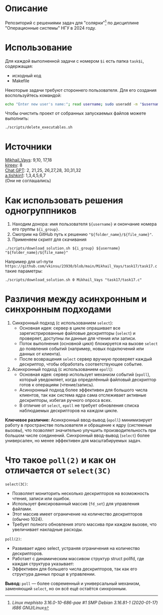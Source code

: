 # Описание
Репозиторий с решениями задач для "солярки"[^1] по дисциплине "Операционные системы" НГУ в 2024 году.

[^1]:*Linux mephisto 3.16.0-10-686-pae #1 SMP Debian 3.16.81-1 (2020-01-17) i686 GNU/Linux*

# Использование
Для каждой выполненной задачи с номером `$i` есть папка `task$i`, содержащая:
 + исходный код
 + Makefile

Некоторые задачи требуют стороннего пользователя. Для его создания воспользуйтесь командой:
```bash
echo "Enter new user's name:"; read username; sudo useradd -m "$username"
```
Чтобы очистить проект от собранных запускаемых файлов можете выполнить:
```
./scripts/delete_executables.sh
```

# Источники
[Mikhail_Vays](https://github.com/vkinsu/23930/tree/main/Mikhail_Vays): 9,10, 17,18   
[kireev](https://github.com/vkinsu/23930/tree/main/kireev): 8   
[Chat GPT](https://chatgpt.com): 2,  21,25,  26,27,28,  30,31,32   
[a.tishkin1](https://github.com/vkinsu/23933/tree/main/a.tishkin1): 1,3,4,5,6,7    
(Они не соглашались)

# Как использовать решения одногруппников
1. Находим донора: имя пользователя `${username}` и окончание номера его группы `${i_group}`.
2. Смотрим на GitHub путь к решению `"${folder_name}/${file_name}"`.
3. Применяем скрипт для скачивания
```
./scripts/download_solution.sh ${i_group} ${username} "${folder_name}/${file_name}"
```
Например для url-пути `https://github.com/vkinsu/23930/blob/main/Mikhail_Vays/task17/task17.c` такие параметры:
```
./scripts/download_solution.sh 0 Mikhail_Vays "task17/task17.c"
```

# Различия между асинхронным и синхронным подходами
1. Синхронный подход (с использованием `select`):
   * Основная идея: сервер в цикле опрашивает все зарегистрированные файловые дескрипторы (`select`) и проверяет, доступны ли данные для чтения или записи.
   * Поток выполнения (основной цикл) блокируется на вызове `select` до появления событий (например, новых подключений или данных от клиента).
   * После возвращения `select` сервер вручную проверяет каждый дескриптор, чтобы обработать соответствующее событие.  
2. Асинхронный подход (с использованием `epoll`):
   * Основная идея: сервер использует механизм событий (`epoll`), который уведомляет, когда определённый файловый дескриптор готов к операциям (чтение/запись).
   * Асинхронный подход более эффективен для большого числа клиентов, так как система ядра сама отслеживает активные дескрипторы, избегая ручного опроса всех.
   * В отличие от `select`, `epoll` не требует обновления списка наблюдаемых дескрипторов на каждом цикле.

**Ключевое различие:**
Асинхронный ввод-вывод (`epoll`) минимизирует работу в пространстве пользователя и обращение к ядру (системные вызовы), что позволяет значительно улучшить производительность при большом числе соединений. Синхронный ввод-вывод (`select`) более универсален, но менее эффективен для масштабируемых задач.

# Что такое `poll(2)` и как он отличается от `select(3C)`
`select(3C)`:  
   * Позволяет мониторить несколько дескрипторов на возможность чтения, записи или ошибок.
   * Использует фиксированный массив (`fd_set`) для управления файлами.
   * Этот массив имеет ограничение на количество дескрипторов (обычно 1024).
   * Требует полного обновления этого массива при каждом вызове, что увеличивает накладные расходы.  

`poll(2)`:  
   * Развивает идею select, устраняя ограничения на количество дескрипторов.
   * Работает с динамическим массивом структур struct pollfd, где каждая структура указывает:
   * Эффективен для большего числа дескрипторов, так как его структура данных проще в управлении.

**Вывод:**
`poll` — более современный и универсальный механизм, заменяющий `select`, но он всё ещё остаётся синхронным.
